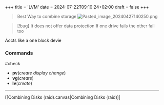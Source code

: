 +++
title = 'LVM'
date = 2024-07-22T09:10:24+02:00
draft = false
+++

>Best Way to combine storage
![Pasted_image_20240427140250.png](/Notes/Pasted_image_20240427140250.png)

>[!bug] It does not offer data protection
>If one drive fails the other fail too 

Accts like a one block devie

### Commands
#check 
- **pv**(*create* *display* *change*) 
- **vg**(*create*)
- **lv**(*create*)

--- 
[[Combining Disks (raid).canvas|Combining Disks (raid)]]
